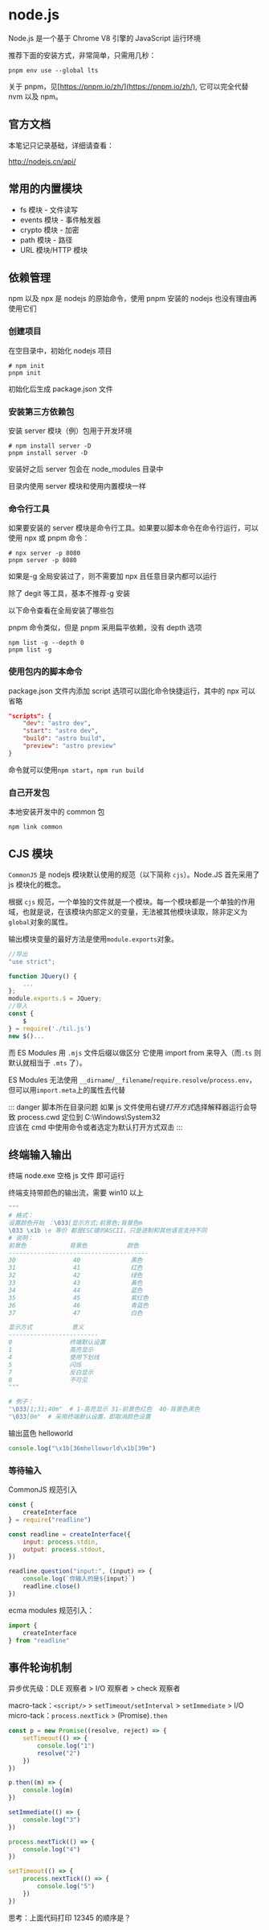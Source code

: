 # node.js

Node.js 是一个基于 Chrome V8 引擎的 JavaScript 运行环境

推荐下面的安装方式，非常简单，只需用几秒：

```shell
pnpm env use --global lts
```

关于 pnpm，见[https://pnpm.io/zh/](https://pnpm.io/zh/), 它可以完全代替 nvm 以及 npm。

## 官方文档

本笔记只记录基础，详细请查看：

<http://nodejs.cn/api/>

## 常用的内置模块

- fs 模块 - 文件读写
- events 模块 - 事件触发器
- crypto 模块 - 加密
- path 模块 - 路径
- URL 模块/HTTP 模块

## 依赖管理

npm 以及 npx 是 nodejs 的原始命令，使用 pnpm 安装的 nodejs 也没有理由再使用它们

### 创建项目

在空目录中，初始化 nodejs 项目

```shell
# npm init
pnpm init
```

初始化后生成 package.json 文件

### 安装第三方依赖包

安装 server 模块（例）包用于开发环境

```shell
# npm install server -D
pnpm install server -D
```

安装好之后 server 包会在 node_modules 目录中

目录内使用 server 模块和使用内置模块一样

### 命令行工具

如果要安装的 server 模块是命令行工具。如果要以脚本命令在命令行运行，可以使用 npx 或 pnpm 命令：

```shell
# npx server -p 8080
pnpm server -p 8080
```

如果是-g 全局安装过了，则不需要加 npx 且任意目录内都可以运行

除了 degit 等工具，基本不推荐-g 安装

以下命令查看在全局安装了哪些包

pnpm 命令类似，但是 pnpm 采用扁平依赖，没有 depth 选项

```shell
npm list -g --depth 0
pnpm list -g
```

### 使用包内的脚本命令

package.json 文件内添加 script 选项可以固化命令快捷运行，其中的 npx 可以省略

```json
"scripts": {
    "dev": "astro dev",
    "start": "astro dev",
    "build": "astro build",
    "preview": "astro preview"
}
```

命令就可以使用`npm start`，`npm run build`

### 自己开发包

本地安装开发中的 common 包

```shell
npm link common
```

## CJS 模块

`CommonJS` 是 nodejs 模块默认使用的规范（以下简称 `cjs`）。Node.JS 首先采用了 js 模块化的概念。

根据 `cjs` 规范，一个单独的文件就是一个模块。每一个模块都是一个单独的作用域，也就是说，在该模块内部定义的变量，无法被其他模块读取，除非定义为`global`对象的属性。

输出模块变量的最好方法是使用`module.exports`对象。

```javascript
//导出
"use strict";

function JQuery() {
    ...
};
module.exports.$ = JQuery;
//导入
const {
    $
} = require('./til.js')
new $()...
```

而 ES Modules 用 `.mjs` 文件后缀以做区分 它使用 import from 来导入（而`.ts` 则默认就相当于 `.mts` 了）。

ES Modules 无法使用 `__dirname`/`__filename`/`require.resolve`/`process.env`，但可以用`import.meta`上的属性去代替

::: danger 脚本所在目录问题
如果 js 文件使用右键*打开方式*选择解释器运行会导致 process.cwd 定位到 C:\\Windows\\System32\
应该在 cmd 中使用命令或者选定为默认打开方式双击
:::

## 终端输入输出

终端 node.exe 空格 js 文件 即可运行

终端支持带颜色的输出流，需要 win10 以上

```python
"""
# 格式：
设置颜色开始 ：\033[显示方式;前景色;背景色m
\033 \x1b \e 等价 都是ESC键的ASCII，只是进制和其他语言支持不同
# 说明：
前景色            背景色           颜色
---------------------------------------
30                40              黑色
31                41              红色
32                42              绿色
33                43              黃色
34                44              蓝色
35                45              紫红色
36                46              青蓝色
37                47              白色

显示方式           意义
-------------------------
0                终端默认设置
1                高亮显示
4                使用下划线
5                闪烁
7                反白显示
8                不可见
"""

# 例子：
"\033[1;31;40m"  # 1-高亮显示 31-前景色红色  40-背景色黑色
"\033[0m"  # 采用终端默认设置，即取消颜色设置
```

输出蓝色 helloworld

```javascript
console.log("\x1b[36mhelloworld\x1b[39m")
```

### 等待输入

CommonJS 规范引入

```javascript
const {
    createInterface
} = require("readline")

const readline = createInterface({
    input: process.stdin,
    output: process.stdout,
})

readline.question("input:", (input) => {
    console.log(`你输入的是${input}`)
    readline.close()
})
```

ecma modules 规范引入：

```javascript
import {
    createInterface
} from "readline"
```

## 事件轮询机制

异步优先级：DLE 观察者 > I/O 观察者 > check 观察者

macro-tack：`<script/>` > `setTimeout/setInterval` > `setImmediate` > I/O\
micro-tack：`process.nextTick` > (Promise)`.then`

```javascript
const p = new Promise((resolve, reject) => {
    setTimeout(() => {
        console.log("1")
        resolve("2")
    })
})

p.then((m) => {
    console.log(m)
})

setImmediate(() => {
    console.log("3")
})

process.nextTick(() => {
    console.log("4")
})

setTimeout(() => {
    process.nextTick(() => {
        console.log("5")
    })
})
```

思考：上面代码打印 12345 的顺序是？
